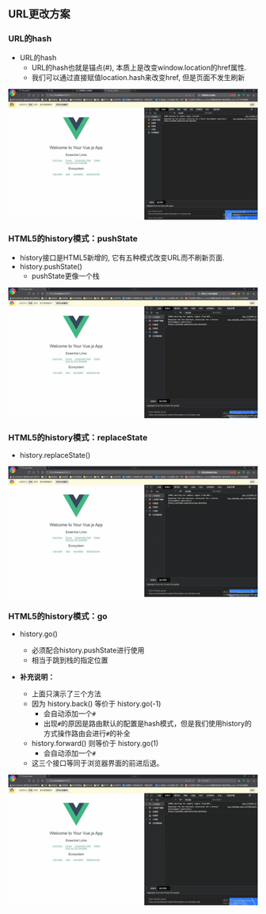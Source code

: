 

## URL更改方案

### URL的hash

- URL的hash
  - URL的hash也就是锚点(#), 本质上是改变window.location的href属性.
  - 我们可以通过直接赋值location.hash来改变href, 但是页面不发生刷新

![动画1](images/动画1.gif)

### HTML5的history模式：pushState

- history接口是HTML5新增的, 它有五种模式改变URL而不刷新页面.
- history.pushState()
  - pushState更像一个栈


![动画2](images/动画2.gif)

### HTML5的history模式：replaceState

- history.replaceState()

![动画3](images/动画3.gif)

### HTML5的history模式：go

- history.go()
  - 必须配合history.pushState进行使用
  - 相当于跳到栈的指定位置
  
- **补充说明：**

  - 上面只演示了三个方法
  - 因为 history.back() 等价于 history.go(-1)
    - 会自动添加一个`#`
    - 出现`#`的原因是路由默认的配置是hash模式，但是我们使用history的方式操作路由会进行`#`的补全
  - history.forward() 则等价于 history.go(1)
    - 会自动添加一个`#`
  - 这三个接口等同于浏览器界面的前进后退。

![动画4](images/动画4.gif)